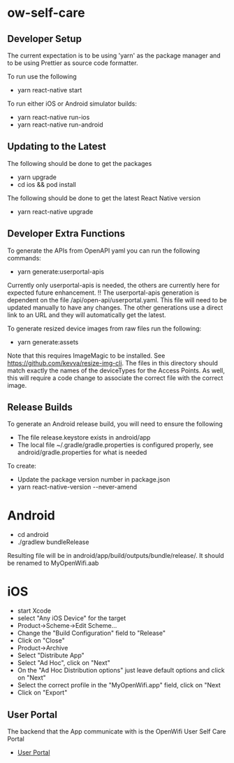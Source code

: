 # ow-self-care

## Developer Setup
The current expectation is to be using 'yarn' as the package manager and to be using Prettier as source code formatter. 

To run use the following
- yarn react-native start

To run either iOS or Android simulator builds:
- yarn react-native run-ios
- yarn react-native run-android

## Updating to the Latest

The following should be done to get the packages
- yarn upgrade
- cd ios && pod install

The following should be done to get the latest React Native version
- yarn react-native upgrade

## Developer Extra Functions

To generate the APIs from OpenAPI yaml you can run the following commands:
- yarn generate:userportal-apis

Currently only userportal-apis is needed, the others are currently here for expected future enhancement. !! The userportal-apis generation is dependent on the file /api/open-api/userportal.yaml. This file will need to be updated manually to have any changes. The other generations use a direct link to an URL and they will automatically get the latest.

To generate resized device images from raw files run the following:
- yarn generate:assets

Note that this requires ImageMagic to be installed. See https://github.com/kevva/resize-img-cli. The files in this directory should match exactly the names of the deviceTypes for the Access Points. As well, this will require a code change to associate the correct file with the correct image. 

## Release Builds

To generate an Android release build, you will need to ensure the following
- The file release.keystore exists in android/app
- The local file ~/.gradle/gradle.properties is configured properly, see android/gradle.properties for what is needed

To create:
- Update the package version number in package.json
- yarn react-native-version --never-amend

# Android
- cd android
- ./gradlew bundleRelease

Resulting file will be in android/app/build/outputs/bundle/release/. It should be renamed to MyOpenWifi.aab

# iOS
- start Xcode
- select "Any iOS Device" for the target
- Product->Scheme->Edit Scheme...
-  Change the "Build Configuration" field to "Release"
-  Click on "Close"
- Product->Archive
- Select "Distribute App"
-   Select "Ad Hoc", click on "Next"
-   On the "Ad Hoc Distribution options" just leave default options and click on "Next"
-   Select the correct profile in the "MyOpenWifi.app" field, click on "Next
-   Click on "Export"

## User Portal

The backend that the App communicate with is the OpenWifi User Self Care Portal
- [User Portal](https://github.com/telecominfraproject/wlan-cloud-userportal)